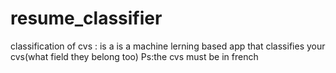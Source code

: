 # resume_classifier
classification of cvs :
is a is a machine lerning based app that classifies your cvs(what field they belong too)
Ps:the cvs must be in french 


